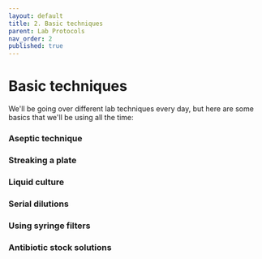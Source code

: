 ```yaml
---
layout: default
title: 2. Basic techniques
parent: Lab Protocols
nav_order: 2
published: true
---
```



# Basic techniques

We'll be going over different lab techniques every day, but here are some basics that we'll be using all the time:

### Aseptic technique

### Streaking a plate

### Liquid culture

### Serial dilutions

### Using syringe filters

### Antibiotic stock solutions

